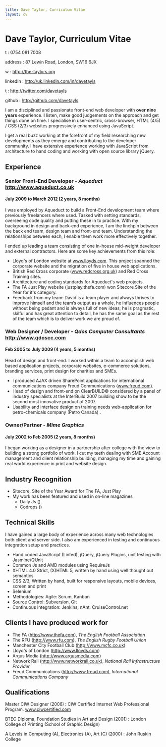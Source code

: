 ```yaml
---
title: Dave Taylor, Curriculum Vitae
layout: cv
---
```


Dave Taylor, Curriculum Vitae
===========

t
: 0754 081 7008     		

address
: 87 Lewin Road, London, SW16 6JX 

w
: <http://the-taylors.org>

linkedIn
: <http://uk.linkedin.com/in/davetayls>

t
: <http://twitter.com/davetayls>

github
: <http://github.com/davetayls>

I am a disciplined and passionate front-end web developer with **over nine years**
experience.  I listen, make good judgements on the approach and get things
done on time. I specialise in user-centric, cross-browser, HTML (4/5) / CSS
(2/3) websites progressively enhanced using JavaScript.

I get a real buzz working at the forefront of my field researching
new developments as they emerge and contributing to the developer community.  I
have extensive experience working with JavaScript from architecture to hand
coding and working with open source  library jQuery.

Experience
----------

### Senior Front-End Developer - _Aqueduct_ <http://www.aqueduct.co.uk>
#### July 2009 to March 2012 (2 years, 8 months)

I was employed by Aqueduct to build a Front-End development team where previously freelancers where used. Tasked with setting standards, overseeing code quality and putting these in to practice. With my background in design and back-end experience, I am the linchpin between the back end team, design team and front-end team. Understanding the relationships between each, I enable them work more effectively together. 

I ended up leading a team consisting of one in-house mid-weight developer and external contractors. Here are some key achievements from this role:

 - Lloyd's of London website at www.lloyds.com. This project spanned the corporate website and the migration of five in house web applications. 
 - British Red Cross corporate (www.redcross.org.uk) and Red Cross Training sites. 
 - Architecture and coding standards for Aqueduct's web
projects. 
 - The FA Just Play website (justplay.thefa.com) won Sitecore Site of the Year for it's category.
 - Feedback from my team: David is a team player and always thrives to improve himself and the team’s output as a whole, he influences people without being pedant and is always full of new ideas; he is pragmatic, skilful and has great attention to detail, he has the same goal as the rest of the team which is to deliver work we are proud of.

### Web Designer / Developer - _Qdos Computer Consultants_ <http://www.qdoscc.com>
#### Feb 2005 to July 2009 (4 years, 5 months)
 
Head of design and front-end. I worked within a team to accomplish web based application projects, corporate websites, e-commerce solutions, branding services, print design for charities and SMEs. 

 - I produced AJAX driven SharePoint applications for international communications company Freud Communications (www.freud.com). 
 - Head of design and front-end on ClearBUILD© considered by a panel of industry specialists at the InterBuild 2007 building show to be the second most innovative product of 2007.
 - Usability and interface design on training needs web-application for petro-chemicals company (Petro Canada) .

### Owner/Partner - _Mime Graphics_
#### July 2002 to Feb 2005 (2 years, 8 months)

I began working as a designer in a partnership after college with the view to building a strong portfolio of work. I cut my teeth dealing with SME Account management and client relationship building, managing my time and gaining real world experience in print and website design.

Industry Recognition
--- 

 - Sitecore, Site of the Year Award for The FA, Just Play
 - My work has been featured and used in on-line magazines
 	- Daily Js ()
 	- Codrops ()

Technical Skills
---

I have gained a large body of experience across many web technologies both client and server side. I also am experienced in testing and continuous integration setup and practices.

 - Hand coded JavaScript (Linted), jQuery, jQuery Plugins, unit testing with Jasmine/QUnit
 - Common Js and AMD modules using RequireJs
 - XHTML 4.0 Strict, (X)HTML 5, written by hand using well thought out semantics
 - CSS 2/3, Written by hand, built for responsive layouts, mobile devices, screen and print
 - Selenium
 - Methodologies: Agile: Scrum, Kanban
 - Source Control: Subversion, Git
 - Continuous Integration: Jenkins, nAnt, CruiseControl.net

Clients I have produced work for
---

 - The FA (<http://www.thefa.com>), _The English Football Association_
 - The RFU (<http://www.rfu.com>), _The English Rugby Football Union_
 - Manchester City Football Club (<http://www.mcfc.co.uk>) 
 - Lloyd's of London (<http://www.lloyds.com>)
 - Argus Media (<http://www.argusmedia.com>)
 - Network Rail (<http://www.networkrail.co.uk>), _National Rail Infrastructure Provider_
 - Freud Communications (<http://www.freud.com>), _International Communications Company_


Qualifications
---

Master CIW Designer (2006)
: CIW Certified Internet Web Professional Program. www.ciwcertified.com 

BTEC Diploma, Foundation Studies in Art and Design (2001)
: London College of Printing (School of Graphic Design)

A Levels in Computing (A), Electronics (A), Art (C) (2000)
: John Ruskin College



